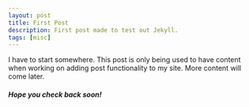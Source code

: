 ```yaml
---
layout: post
title: First Post
description: First post made to test out Jekyll.
tags: [misc]
---
```


I have to start somewhere. This post is only being used to have content when working on adding post functionality to my site. More content will come later.

##### Hope you check back soon!
